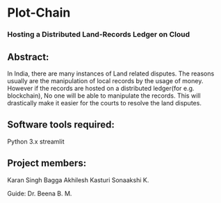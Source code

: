 # Plot-Chain
### Hosting a Distributed Land-Records Ledger on Cloud
 
## Abstract:  
In India, there are many instances of Land related disputes. The reasons usually are the manipulation of local records by the usage of money. However if the records are hosted on a distributed ledger(for e.g. blockchain), No one will be able to manipulate the records. This will drastically make it easier for the courts to resolve the land disputes.
 
## Software tools required:
Python 3.x
streamlit
 
## Project members: 

Karan Singh Bagga 
Akhilesh Kasturi 
Sonaakshi K.  

Guide:  Dr. Beena B. M.
